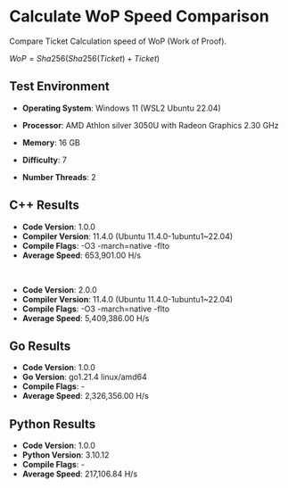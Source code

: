 # Calculate WoP Speed Comparison

Compare Ticket Calculation speed of WoP (Work of Proof).

$WoP = Sha256(Sha256(Ticket) + Ticket)$

## Test Environment

- **Operating System**: Windows 11 (WSL2 Ubuntu 22.04)
- **Processor**: AMD Athlon silver 3050U with Radeon Graphics 2.30 GHz
- **Memory**: 16 GB

- **Difficulty**: 7
- **Number Threads**: 2

## C++ Results

- **Code Version**: 1.0.0
- **Compiler Version**: 11.4.0 (Ubuntu 11.4.0-1ubuntu1~22.04)
- **Compile Flags**: -O3 -march=native -flto
- **Average Speed**: 653,901.00 H/s 
</br>

- **Code Version**: 2.0.0
- **Compiler Version**: 11.4.0 (Ubuntu 11.4.0-1ubuntu1~22.04)
- **Compile Flags**: -O3 -march=native -flto
- **Average Speed**: 5,409,386.00 H/s

## Go Results

- **Code Version**: 1.0.0
- **Go Version**: go1.21.4 linux/amd64
- **Compile Flags**: -
- **Average Speed**: 2,326,356.00 H/s


## Python Results

- **Code Version**: 1.0.0
- **Python Version**: 3.10.12
- **Compile Flags**: -
- **Average Speed**: 217,106.84 H/s